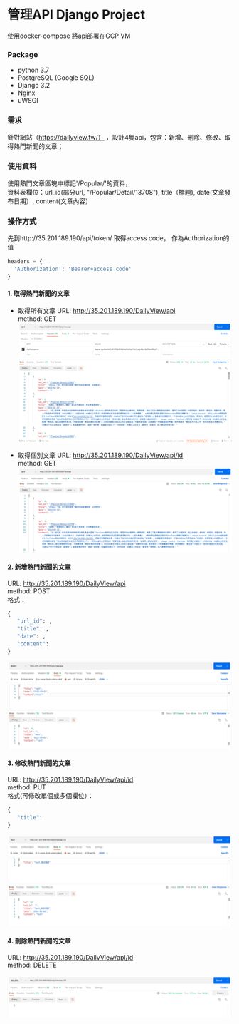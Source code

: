 # 管理API Django Project
使用docker-compose 將api部署在GCP VM

### Package
- python 3.7
- PostgreSQL (Google SQL)
- Django 3.2
- Nginx
- uWSGI

### 需求
針對網站（https://dailyview.tw/）
，設計4隻api，包含：新增、刪除、修改、取得熱門新聞的文章；<br>

### 使用資料
使用熱門文章區塊中標記'/Popular/'的資料，<br>
資料表欄位：url_id(部分url, "/Popular/Detail/13708"), title（標題), date(文章發布日期）, content(文章內容）<br>

### 操作方式
先到http://35.201.189.190/api/token/
取得access code，
作為Authorization的值
```python
headers = {
  'Authorization': 'Bearer+access code'
}
```

#### 1. 取得熱門新聞的文章
- 取得所有文章
URL: http://35.201.189.190/DailyView/api <br>
method: GET <br>
![image](https://github.com/wu0up/DV_project/blob/main/image/get.png)<br>

- 取得個別文章
URL: http://35.201.189.190/DailyView/api/id <br>
method: GET <br>
![image](https://github.com/wu0up/DV_project/blob/main/image/get_1.png)<br>

#### 2. 新增熱門新聞的文章
URL: http://35.201.189.190/DailyView/api <br>
method: POST <br>
格式：
```python
{
   "url_id": ,
   "title": ,
   "date": ,
   "content": 
}
```
![image](https://github.com/wu0up/DV_project/blob/main/image/post.png)<br>

#### 3. 修改熱門新聞的文章
URL: http://35.201.189.190/DailyView/api/id <br>
method: PUT <br>
格式(可修改單個或多個欄位）：
```python
{
   "title":
}
```
![image](https://github.com/wu0up/DV_project/blob/main/image/put.png)<br>

#### 4. 刪除熱門新聞的文章
URL: http://35.201.189.190/DailyView/api/id <br>
method: DELETE <br>

![image](https://github.com/wu0up/DV_project/blob/main/image/Delete.png)<br>


